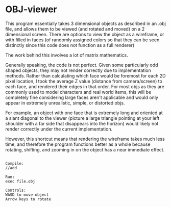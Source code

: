 # OBJ-viewer

This program essentially takes 3 dimensional objects as described in an .obj file, and allows them to be viewed (and rotated and moved) on a 
2 dimensional screen.
There are options to view the object as a wireframe, or with filled in faces (of randomly assigned colors so that they can be seen distinctly since 
this code does not function as a full renderer)

The work behind this involves a lot of matrix mathematics.

Generally speaking, the code is not perfect. Given some particularly odd shaped objects, they may not render correctly due to implementation methods.
Rather than calculating which face would be foremost for each 2D pixel location, I took the average Z value (distance from camera/screen) to each
face, and rendered their edges in that order.
For most objs as they are commonly used to model characters and real world items, this will be completely fine considering large faces aren't
applicable and would only appear in extremely unrealistic, simple, or distorted objs.

For example, an object with one face that is extremely long and oriented at a slant diagonal to the viewer (picture a large triangle pointing at
your left shoulder with a far side that disappears into the horizon) would likely not render correctly under the current implementation.

However, this shortcut means that rendering the wireframe takes much less time, and therefore the program functions better as a whole because rotating,
shifting, and zooming in on the object has a near immediate effect.

~~~~~~~~~~~~~~~~~~~~~~

Compile:
//add

Run:
exec file.obj

Controls:
WASD to move object
Arrow keys to rotate
